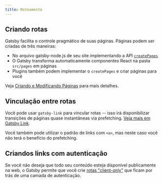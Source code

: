 ```yaml
---
title: Roteamento
---
```


## Criando rotas

Gatsby facilita o controle pragmático de suas páginas. Páginas podem ser criadas de três maneiras:

- No arquivo gatsby-node.js de seu site implementando a API [`createPages`](/docs/node-apis/#createPages)
- O Gatsby transforma automaticamente componentes React na pasta `src/pages` em páginas
- Plugins também podem implementar o `createPages` e criar páginas para você

Veja [Criando e Modificando Páginas](/docs/creating-and-modifying-pages) para mais detalhes.

## Vinculação entre rotas

Você pode usar `gatsby-link` para vincular rotas -- isso irá disponibilizar transições de páginas quase instantâneas via prefetching. [Veja mais em Gatsby Link](/docs/gatsby-link/).

Você também pode utilizar o padrão de links com `<a>`, mas neste caso você não terá o benefício do prefetching.

## Criandos links com autenticação

Se você não deseja que todo seu conteúdo esteja disponível publicamente na web, o Gatsby permite que você crie [rotas "client-only"](/docs/client-only-routes-and-user-authentication) que ficam por trás de uma camada de autenticação.

<GuideList slug={props.slug} />
